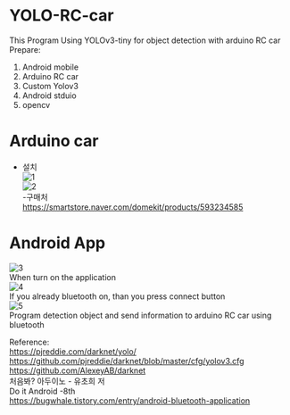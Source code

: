 # YOLO-RC-car  
This Program Using YOLOv3-tiny for object detection with arduino RC car   
Prepare:  
 1. Android mobile
 2. Arduino RC car
 3. Custom Yolov3 
 4. Android stduio  
 5. opencv  
# Arduino car  
- 설치  
![1](./res/1.jpg)  
![2](./res/2.jpg)   
-구매처  
https://smartstore.naver.com/domekit/products/593234585  
  
# Android App  
![3](./res/3.jpg)  
When turn on the application  
![4](./res/4.jpg)  
If you already bluetooth on, than you press connect button  
![5](./res/5.jpg)  
Program detection object and send information to arduino RC car using bluetooth

Reference:  
https://pjreddie.com/darknet/yolo/  
https://github.com/pjreddie/darknet/blob/master/cfg/yolov3.cfg  
https://github.com/AlexeyAB/darknet  
처음봐? 아두이노 - 유초희 저  
Do it Android -8th  
https://bugwhale.tistory.com/entry/android-bluetooth-application  
